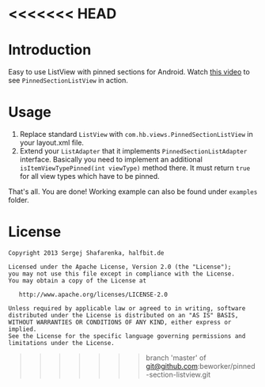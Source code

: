 <<<<<<< HEAD
=======
Introduction
============

Easy to use ListView with pinned sections for Android. 
Watch [this video][1] to see `PinnedSectionListView` in action.

Usage
=====
 1. Replace standard `ListView` with `com.hb.views.PinnedSectionListView` in your layout.xml file.
 2. Extend your `ListAdapter` that it implements `PinnedSectionListAdapter` interface. Basically you need to 
    implement an additional `isItemViewTypePinned(int viewType)` method there. It must return `true` for all
    view types which have to be pinned.

 That's all. You are done! Working example can also be found under `examples` folder. 

License
=======

    Copyright 2013 Sergej Shafarenka, halfbit.de

    Licensed under the Apache License, Version 2.0 (the "License");
    you may not use this file except in compliance with the License.
    You may obtain a copy of the License at

       http://www.apache.org/licenses/LICENSE-2.0

    Unless required by applicable law or agreed to in writing, software
    distributed under the License is distributed on an "AS IS" BASIS,
    WITHOUT WARRANTIES OR CONDITIONS OF ANY KIND, either express or implied.
    See the License for the specific language governing permissions and
    limitations under the License.


[1]: http://www.youtube.com/watch?v=eW7f7MDBtUY

>>>>>>> branch 'master' of git@github.com:beworker/pinned-section-listview.git
